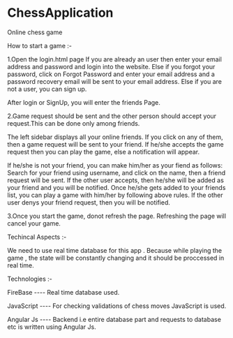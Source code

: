 # ChessApplication
Online chess game

How to start a game :-

1.Open the login.html page If you are already an user then enter your email address and password and login into the website. Else if you forgot your password, click on Forgot Password and enter your email address and a password recovery email will be sent to your email address. Else if you are not a user, you can sign up.

After login or SignUp, you will enter the friends Page.

2.Game request should be sent and the other person should accept your request.This can be done only among friends.

The left sidebar displays all your online friends. If you click on any of them, then a game request will be sent to your friend. If he/she accepts the game request then you can play the game, else a notification will appear.

If he/she is not your friend, you can make him/her as your fiend as follows:
  Search for your friend using username, and click on the name, then a friend request will be sent. If the other user accepts, then he/she will be added as your friend and you will be notified. Once he/she gets added to your friends list, you can play a game with him/her by following above rules. If the other user denys your friend request, then you will be notified.

3.Once you start the game, donot refresh the page. Refreshing the page will cancel your game.

Techincal Aspects :-

We need to use real time database for this app . Because while playing the game , the state will be constantly changing and it should be proccessed in real time.

Technologies :-

FireBase ---- Real time database used.

JavaScript ---- For checking validations of chess moves JavaScript is used.

Angular Js ---- Backend i.e entire database part and requests to database etc is written using Angular Js.
